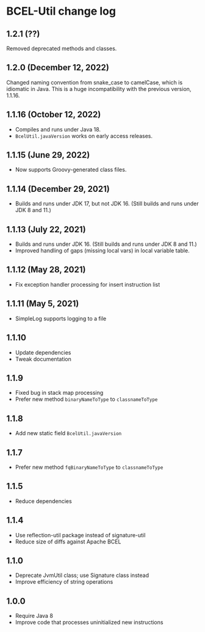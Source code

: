 # BCEL-Util change log

## 1.2.1 (??)

Removed deprecated methods and classes.

## 1.2.0 (December 12, 2022)

Changed naming convention from snake_case to camelCase, which is idiomatic in Java.
This is a huge incompatibility with the previous version, 1.1.16.

## 1.1.16 (October 12, 2022)

- Compiles and runs under Java 18.
- `BcelUtil.javaVersion` works on early access releases.

## 1.1.15 (June 29, 2022)

- Now supports Groovy-generated class files.

## 1.1.14 (December 29, 2021)

- Builds and runs under JDK 17, but not JDK 16.  (Still builds and runs under JDK 8 and 11.)

## 1.1.13 (July 22, 2021)

- Builds and runs under JDK 16.  (Still builds and runs under JDK 8 and 11.)
- Improved handling of gaps (missing local vars) in local variable table.

## 1.1.12 (May 28, 2021)

- Fix exception handler processing for insert instruction list

## 1.1.11 (May 5, 2021)

- SimpleLog supports logging to a file

## 1.1.10

- Update dependencies
- Tweak documentation

## 1.1.9

- Fixed bug in stack map processing
- Prefer new method `binaryNameToType` to `classnameToType`

## 1.1.8

- Add new static field `BcelUtil.javaVersion`

## 1.1.7

- Prefer new method `fqBinaryNameToType` to `classnameToType`

## 1.1.5

- Reduce dependencies

## 1.1.4

- Use reflection-util package instead of signature-util
- Reduce size of diffs against Apache BCEL

## 1.1.0

- Deprecate JvmUtil class; use Signature class instead
- Improve efficiency of string operations

## 1.0.0

- Require Java 8
- Improve code that processes uninitialized new instructions
